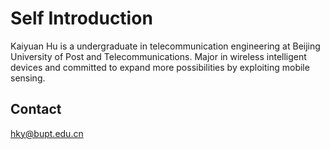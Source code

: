 #  Self Introduction
Kaiyuan Hu is a undergraduate in telecommunication engineering at Beijing University of Post and Telecommunications. Major in wireless intelligent devices and committed to expand more possibilities by exploiting mobile sensing.


## Contact
hky@bupt.edu.cn

